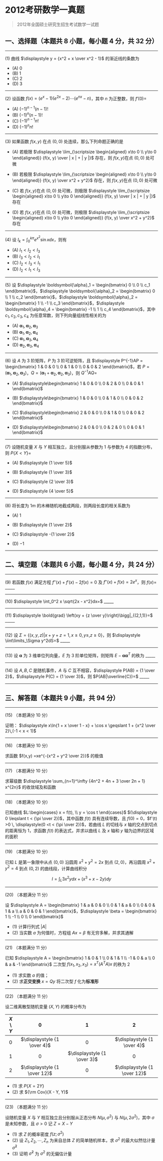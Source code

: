 # 2012考研数学一真题

[annotation]: <id> (be2c6d06-6a3d-4174-9f85-98772f9f41be)
[annotation]: <status> (public)
[annotation]: <create_time> (2021-03-08 13:23:05)
[annotation]: <category> (数学理论)
[annotation]: <tags> (考研数学)
[annotation]: <comments> (true)
[annotation]: <topic> (考研数学一真题)
[annotation]: <index> (-2012)
[annotation]: <url> (http://blog.ccyg.studio/article/be2c6d06-6a3d-4174-9f85-98772f9f41be)

> 2012年全国硕士研究生招生考试数学一试题

## 一、选择题（本题共 8 小题，每小题 4 分，共 32 分）

---

(1) 曲线 $\displaystyle y = {x^2 + x \over x^2 - 1}$ 的渐近线的条数为

- (A) $0$
- (B) $1$
- (C) $2$
- (D) $3$

---

(2) 设函数 $f(x) = (e^x - 1) (e^{2x} - 2) \cdots(e^{nx} - n)$，其中 $n$ 为正整数，则 $f'(0)=$

- (A) $(-1)^{n-1}(n-1)!$
- (B) $(-1)^n(n-1)!$
- (C) $(-1)^{n-1}n!$
- (D) $(-1)^{n}n!$

---

(3) 如果函数 $f(x,y)$ 在点 $(0,0)$ 处连续，那么下列命题正确的是

- (A) 若极限 $\displaystyle \lim_{\scriptsize \begin{aligned} x\to 0 \\ y\to 0 \end{aligned}} {f(x, y) \over | x | + | y |}$ 存在，则 $f(x, y)$在点 $(0,0)$ 处可微

- (B) 若极限 $\displaystyle \lim_{\scriptsize \begin{aligned} x\to 0 \\ y\to 0 \end{aligned}} {f(x, y) \over x^2 + y^2}$ 存在，则 $f(x, y)$在点 $(0,0)$ 处可微

- (C) 若 $f(x, y)$在点 $(0,0)$ 处可微，则极限 $\displaystyle \lim_{\scriptsize \begin{aligned} x\to 0 \\ y\to 0 \end{aligned}} {f(x, y) \over | x | + | y |}$ 存在

- (D) 若 $f(x, y)$在点 $(0,0)$ 处可微，则极限 $\displaystyle \lim_{\scriptsize \begin{aligned} x\to 0 \\ y\to 0 \end{aligned}} {f(x, y) \over x^2 + y^2}$ 存在 

---

(4) 设 $\displaystyle I_k = \int_0^{k\pi} e^{x^2}\sin x dx$，则有

- (A) $I_1 < I_2 < I_3$
- (B) $I_3 < I_2 < I_1$
- (C) $I_2 < I_3 < I_1$
- (D) $I_2 < I_1 < I_3$

---

(5) 设 $\displaystyle \boldsymbol{\alpha}_1 = \begin{bmatrix} 0 \\ 0 \\ c_1 \end{bmatrix}$，$\displaystyle \boldsymbol{\alpha}_2 = \begin{bmatrix} 0 \\ 1 \\ c_2 \end{bmatrix}$，$\displaystyle \boldsymbol{\alpha}_2 = \begin{bmatrix} 1 \\ -1 \\ c_3 \end{bmatrix}$，$\displaystyle \boldsymbol{\alpha}_4 = \begin{bmatrix} -1 \\ 1 \\ c_4 \end{bmatrix}$，其中 $c_1, c_2, c_3, c_4$ 为任意常数，则下列向量组线性相关的为

- (A) $\boldsymbol{\alpha}_1,\boldsymbol{\alpha}_2,\boldsymbol{\alpha}_3$
- (B) $\boldsymbol{\alpha}_1,\boldsymbol{\alpha}_2,\boldsymbol{\alpha}_4$
- (C) $\boldsymbol{\alpha}_1,\boldsymbol{\alpha}_3,\boldsymbol{\alpha}_4$
- (D) $\boldsymbol{\alpha}_2,\boldsymbol{\alpha}_3,\boldsymbol{\alpha}_4$

---

(6) 设 $A$ 为 $3$ 阶矩阵，$P$ 为 $3$ 阶可逆矩阵，且 $\displaystyle P^{-1}AP = \begin{bmatrix} 1 & 0 & 0 \\ 0 & 1 & 0 \\ 0 & 0 & 2 \end{bmatrix}$，若 $P = (\boldsymbol{\alpha}_1,\boldsymbol{\alpha}_2,\boldsymbol{\alpha}_3)$，$Q = (\boldsymbol{\alpha}_1 + \boldsymbol{\alpha}_2,\boldsymbol{\alpha}_2,\boldsymbol{\alpha}_3)$，则 $Q^{-1}AQ =$

- (A) $\displaystyle\begin{bmatrix} 1 & 0 & 0 \\ 0 & 2 & 0 \\ 0 & 0 & 1 \end{bmatrix}$

- (B) $\displaystyle\begin{bmatrix} 1 & 0 & 0 \\ 0 & 1 & 0 \\ 0 & 0 & 2 \end{bmatrix}$

- (C) $\displaystyle\begin{bmatrix} 2 & 0 & 0 \\ 0 & 1 & 0 \\ 0 & 0 & 2 \end{bmatrix}$

- (D) $\displaystyle\begin{bmatrix} 2 & 0 & 0 \\ 0 & 2 & 0 \\ 0 & 0 & 1 \end{bmatrix}$

---

(7) 设随机变量 $X$ 与 $Y$ 相互独立，且分别服从参数为 $1$ 与参数为 $4$ 的指数分布，则 $P\{X < Y\}=$

- (A) $\displaystyle {1 \over 5}$

- (B) $\displaystyle {1 \over 3}$

- (C) $\displaystyle {2 \over 3}$

- (D) $\displaystyle {4 \over 5}$

---

(8) 将长度为 $1m$ 的木棒随机地截成两段，则两段长度的相关系数为


- (A) $1$

- (B) $\displaystyle {1 \over 2}$

- (C) $\displaystyle -{1 \over 2}$

- (D) $-1$

---

## 二、填空题（本题共 6 小题，每小题 4 分，共 24 分）

---

(9) 若函数 $f(x)$ 满足方程 $f''(x) +f'(x) - 2f(x) =0$ 及 $f''(x) + f(x) = 2e^x$，则 $f(x)=$  \_\_\_\_\_

---

(10) $\displaystyle \int_0^2 x \sqrt{2x - x^2}dx=$  \_\_\_\_\_ 

---

(11) $\displaystyle \bold{grad} \left(xy + {z \over y}\right)\bigg|_{(2,1,1)}=$  \_\_\_\_\_

---

(12) 设 $\Sigma = \{(x, y, z) | x + y + z = 1, x\geqslant 0, y\geqslant, z\geqslant 0\}$，则 $\displaystyle \iint\limits_\Sigma y^2dS=$  \_\_\_\_\_

---

(13) 设 $\boldsymbol{\alpha}$ 为 $3$ 维单位列向量，$E$ 为 $3$ 阶单位矩阵，则矩阵 $E - \boldsymbol{\alpha}\boldsymbol{\alpha}^T$ 的秩为 \_\_\_\_\_

---

(14) 设 $A,B,C$ 是随机事件，$A$ 与 $C$ 互不相容，$\displaystyle P(AB) = {1 \over 2}$，$\displaystyle P(C) = {1 \over 3}$，则 $P(AB|\overline{C})=$  \_\_\_\_\_

---

## 三、解答题（本题共 9 小题，共 94 分）

---

(15) （本题满分 10 分）

证明： $\displaystyle x\ln{1 + x \over 1 - x} + \cos x \geqslant 1 + {x^2 \over 2}\,(-1 < x < 1)$

---

(16) （本题满分 10 分）

求函数 $f(x,y) =xe^{-{x^2 + y^2 \over 2}}$ 的极值

---

(17) （本题满分 10 分）

求幂级数 $\displaystyle \sum_{n=1}^\infty {4n^2 + 4n + 3 \over 2n + 1} x^{2n}$ 的收敛域及和函数

---

(18) （本题满分 10 分）

已知曲线 $L:\begin{cases} x = f(t), \\ y = \cos t \end{cases}$ $(\displaystyle 0 \leqslant t < {\pi \over 2})$，其中函数 $f(t)$ 具有连续导数，且 $f(0) =0$，$f'(t) >0 \, \displaystyle(0 <t < {\pi \over 2})$，若曲线 $L$ 的切线与 $x$ 轴的交点到切点的距离恒为 $1$，求函数 $f(t)$ 的表达式，并求以曲线 $L$ 及 $x$ 轴和 $y$ 轴为边界的区域的面积

---

(19) （本题满分 10 分）

已知 $L$ 是第一象限中从点 $(0,0)$ 沿圆周 $x^2 + y^2 =2x$ 到点 $(2,0)$，再沿圆周 $x^2 + y^2 = 4$ 到点 $(0,2)$ 的曲线段，计算曲线积分

$$
I= \int_L 3x^2ydx + (x^3 + x - 2y)dy
$$

---

(20) （本题满分 11 分）

设  $\displaystyle A = \begin{bmatrix} 1 & a & 0 & 0 \\ 0 & 1 & a & 0 \\ 0 & 0 & 1 & a \\ a & 0 & 0 & 1 \end{bmatrix}$，$\displaystyle \beta = \begin{bmatrix} 1 \\ -1 \\ 0 \\ 0 \end{bmatrix}$

- (1) 计算行列式 $|A|$
- (2) 当实数 $a$ 为何值时，方程组 $Ax = \beta$ 有无穷多解，并求其通解

---

(21) （本题满分 11 分）

已知  $\displaystyle A = \begin{bmatrix} 1 & 0 & 1 \\ 0 & 1 & 1 \\ -1 & 0 & a \\ 0 & a & -1 \end{bmatrix}$ 二次型 $f(x_1,x_2,x_3) = x^T(A^TA)x$ 的秩为 $2$

- (1) 求实数 $a$ 的值；
- (2) 求**正交变换** $x =Qy$ 将二次型 $f$ 化为**标准形**

---

(22) （本题满分 11 分）

设二维离散型随机变量 $(X,Y)$ 的概率分布为

| $X$ \ $Y$ |             $0$              |             $1$             |             $2$              |
| :-------: | :--------------------------: | :-------------------------: | :--------------------------: |
|    $0$    | $\displaystyle {1 \over 4}$  |             $0$             | $\displaystyle {1 \over 4}$  |
|    $1$    |             $0$              | $\displaystyle {1 \over 3}$ |             $0$              |
|    $2$    | $\displaystyle {1 \over 12}$ |             $0$             | $\displaystyle {1 \over 12}$ |

- (1) 求 $P\{X=2Y\}$
- (2) 求 ${\rm Cov}(X - Y, Y)$

---

(23) （本题满分 11 分）

设随机变量 $X$ 与 $Y$ 相互独立且分别服从正态分布 $N(\mu, \sigma^2)$ 与 $N(\mu, 2\sigma^2)$，其中 $\sigma$ 是未知参数，且 $\sigma > 0$ 记 $Z =X - Y$

- (1) 求 $Z$ 的概率密度 $f(z;\sigma^2)$
- (2) 设 $Z_1, Z_2, \cdots, Z_n$ 为来自总体 $Z$ 的简单随机样本，求 $\sigma^2$ 的最大似然估计量 $\hat{\sigma}^2$
- (3) 证明 $\hat{\sigma}^2$ 为 $\sigma^2$ 的无偏估计量